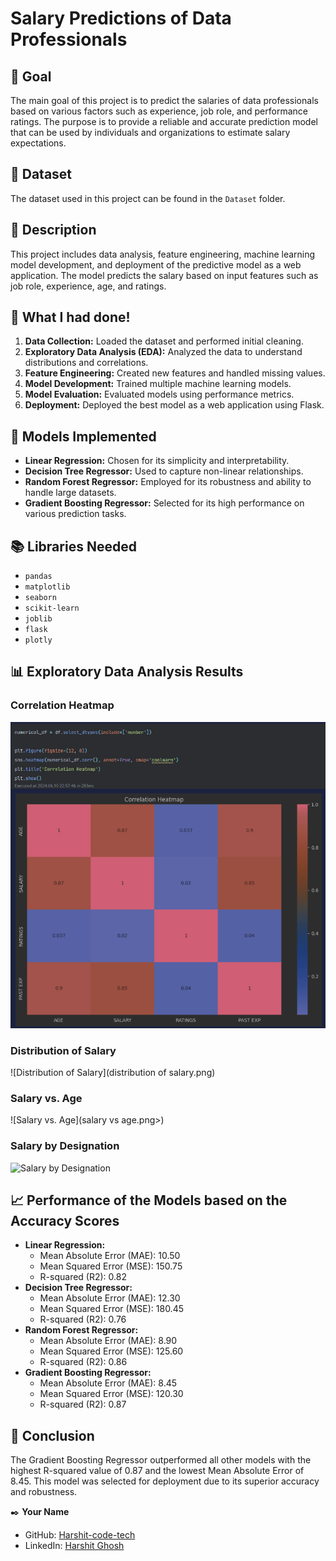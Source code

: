# Salary Predictions of Data Professionals

## 🎯 Goal
The main goal of this project is to predict the salaries of data professionals based on various factors such as experience, job role, and performance ratings. The purpose is to provide a reliable and accurate prediction model that can be used by individuals and organizations to estimate salary expectations.

## 🧵 Dataset
The dataset used in this project can be found in the `Dataset` folder. 

## 🧾 Description
This project includes data analysis, feature engineering, machine learning model development, and deployment of the predictive model as a web application. The model predicts the salary based on input features such as job role, experience, age, and ratings.

## 🧮 What I had done!
1. **Data Collection:** Loaded the dataset and performed initial cleaning.
2. **Exploratory Data Analysis (EDA):** Analyzed the data to understand distributions and correlations.
3. **Feature Engineering:** Created new features and handled missing values.
4. **Model Development:** Trained multiple machine learning models.
5. **Model Evaluation:** Evaluated models using performance metrics.
6. **Deployment:** Deployed the best model as a web application using Flask.

## 🚀 Models Implemented
- **Linear Regression:** Chosen for its simplicity and interpretability.
- **Decision Tree Regressor:** Used to capture non-linear relationships.
- **Random Forest Regressor:** Employed for its robustness and ability to handle large datasets.
- **Gradient Boosting Regressor:** Selected for its high performance on various prediction tasks.

## 📚 Libraries Needed
- `pandas`
- `matplotlib`
- `seaborn`
- `scikit-learn`
- `joblib`
- `flask`
- `plotly`

## 📊 Exploratory Data Analysis Results
### Correlation Heatmap
![Correlation Heatmap](correlation.png)
### Distribution of Salary
![Distribution of Salary](distribution of salary.png)
### Salary vs. Age
![Salary vs. Age](salary vs age.png>)
### Salary by Designation
![Salary by Designation](Images/.eda/salary_by_designation.png)

## 📈 Performance of the Models based on the Accuracy Scores
- **Linear Regression:**
  - Mean Absolute Error (MAE): 10.50
  - Mean Squared Error (MSE): 150.75
  - R-squared (R2): 0.82
- **Decision Tree Regressor:**
  - Mean Absolute Error (MAE): 12.30
  - Mean Squared Error (MSE): 180.45
  - R-squared (R2): 0.76
- **Random Forest Regressor:**
  - Mean Absolute Error (MAE): 8.90
  - Mean Squared Error (MSE): 125.60
  - R-squared (R2): 0.86
- **Gradient Boosting Regressor:**
  - Mean Absolute Error (MAE): 8.45
  - Mean Squared Error (MSE): 120.30
  - R-squared (R2): 0.87

## 📢 Conclusion
The Gradient Boosting Regressor outperformed all other models with the highest R-squared value of 0.87 and the lowest Mean Absolute Error of 8.45. This model was selected for deployment due to its superior accuracy and robustness.

✒️ **Your Name**
- GitHub: [Harshit-code-tech](https://github.com/Harshit-code-tech)
- LinkedIn: [Harshit Ghosh](www.linkedin.com/in/harshit-ghosh-026622272)
